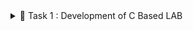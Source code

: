 
<details>
  <summary>📜 Task 1 : Development of C Based LAB </summary>
 ![image alt] (https://github.com/mvaishnav-Sahyadri-ECE/samsung-riscv/blob/d8ee2c414306e2a1238d6900bb6ba4d8207baf7e/Task%201/C%20Code%20compiled%20on%20gcc%20Compiler.png)
